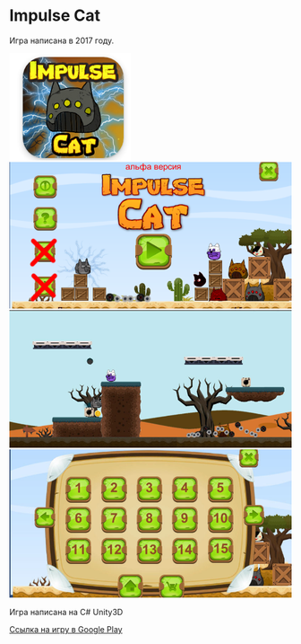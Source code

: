 # 	 Impulse Cat

Игра написана в 2017 году. 

![alt text](https://github.com/deen8122/impulse_cat/blob/main/screenshots/iclogo.jpg?raw=true)
![alt text](https://github.com/deen8122/impulse_cat/blob/main/screenshots/impulse-cat-1.png?raw=true)
![alt text](https://github.com/deen8122/impulse_cat/blob/main/screenshots/impulse-cat-2.jpg?raw=true)
![alt text](https://github.com/deen8122/impulse_cat/blob/main/screenshots/impulse-cat-3.jpg?raw=true)


Игра написана на C# Unity3D

  [Ссылка на игру в Google Play](https://play.google.com/store/apps/details?id=com.deen812.impulsecat)
  
